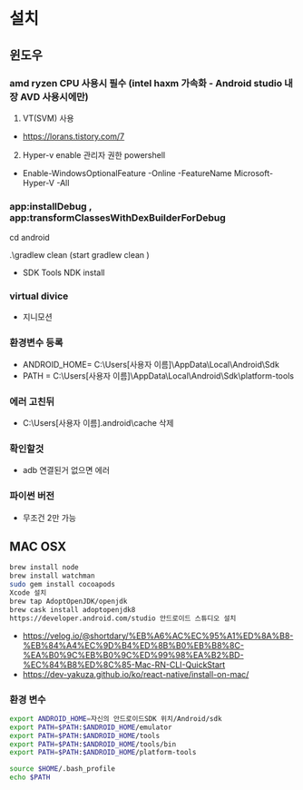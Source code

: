 # 설치

## 윈도우

### amd ryzen CPU 사용시 필수 (intel haxm 가속화 - Android studio 내장 AVD 사용시에만)

1. VT(SVM) 사용 
- https://lorans.tistory.com/7

2. Hyper-v enable
관리자 권한 powershell

- Enable-WindowsOptionalFeature -Online -FeatureName Microsoft-Hyper-V -All

### app:installDebug , app:transformClassesWithDexBuilderForDebug
cd android

.\gradlew clean (start gradlew clean )

- SDK Tools NDK install

### virtual divice
- 지니모션

### 환경변수 등록

- ANDROID_HOME= C:\Users\[사용자 이름]\AppData\Local\Android\Sdk
- PATH = C:\Users\[사용자 이름]\AppData\Local\Android\Sdk\platform-tools
### 에러 고친뒤

- C:\Users\[사용자 이름]\.android\cache 삭제

### 확인할것
- adb 연결된거 없으면 에러

### 파이썬 버전
- 무조건 2만 가능


## MAC OSX
```bash
brew install node
brew install watchman
sudo gem install cocoapods
Xcode 설치
brew tap AdoptOpenJDK/openjdk
brew cask install adoptopenjdk8
https://developer.android.com/studio 안드로이드 스튜디오 설치
```
- https://velog.io/@shortdary/%EB%A6%AC%EC%95%A1%ED%8A%B8-%EB%84%A4%EC%9D%B4%ED%8B%B0%EB%B8%8C-%EA%B0%9C%EB%B0%9C%ED%99%98%EA%B2%BD-%EC%84%B8%ED%8C%85-Mac-RN-CLI-QuickStart
- https://dev-yakuza.github.io/ko/react-native/install-on-mac/

### 환경 변수 
```bash
export ANDROID_HOME=자신의 안드로이드SDK 위치/Android/sdk
export PATH=$PATH:$ANDROID_HOME/emulator
export PATH=$PATH:$ANDROID_HOME/tools
export PATH=$PATH:$ANDROID_HOME/tools/bin
export PATH=$PATH:$ANDROID_HOME/platform-tools

source $HOME/.bash_profile
echo $PATH
```
